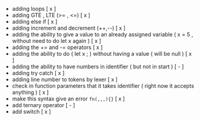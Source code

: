 - adding loops [ x ]
- adding GTE , LTE (>= , <=) [ x ] 
- adding else if [ x ]
- adding increment and decrement (++,--) [ x ]
- adding the ability to give a value to an already assigned variable ( x = 5 , without need to do let x again ) [ x ]
- adding the += and -= operators [ x ]
- adding the ability to do ( let x ; ) without having a value ( will be null ) [ x ]
- adding the ability to have numbers in identifier ( but not in start ) [ - ]
- adding try catch [ x ]
- adding line number to tokens by lexer [ x ]
- check in function parameters that it takes identifier ( right now it accepts anything ) [ x ]
- make this syntax give an error `fn(,,,){}` [ x ]
- add ternary operator [ - ]
- add switch [ x ]

